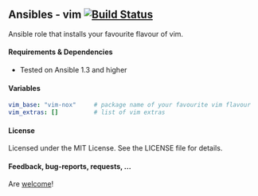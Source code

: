 ## Ansibles - vim [![Build Status](https://travis-ci.org/Ansibles/vim.png)](https://travis-ci.org/Ansibles/vim)

Ansible role that installs your favourite flavour of vim.

#### Requirements & Dependencies
- Tested on Ansible 1.3 and higher

#### Variables

```yaml
vim_base: "vim-nox"     # package name of your favourite vim flavour
vim_extras: []          # list of vim extras
```

#### License

Licensed under the MIT License. See the LICENSE file for details.

#### Feedback, bug-reports, requests, ...

Are [welcome](https://github.com/ansibles/vim/issues)!
